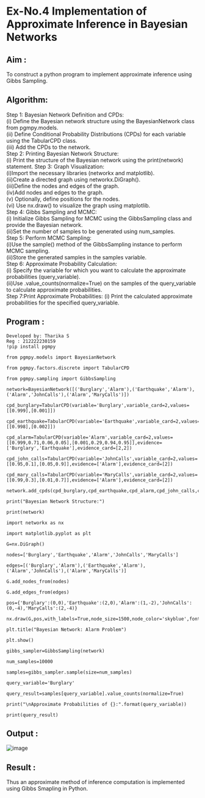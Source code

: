 # Ex-No.4 Implementation of Approximate Inference in Bayesian Networks
## Aim : 
   To construct a python program to implement approximate inference using Gibbs Sampling.

## Algorithm:

Step 1: Bayesian Network Definition and CPDs:<br>
(i) Define the Bayesian network structure using the BayesianNetwork class from pgmpy.models.<br>
(ii) Define Conditional Probability Distributions (CPDs) for each variable using the TabularCPD class.<br>
(iii) Add the CPDs to the network.<br>
Step 2: Printing Bayesian Network Structure:<br>
(i) Print the structure of the Bayesian network using the print(network) statement.
Step 3: Graph Visualization:<br>
(i)Import the necessary libraries (networkx and matplotlib).<br>
(ii)Create a directed graph using networkx.DiGraph().<br>
(iii)Define the nodes and edges of the graph.<br>
(iv)Add nodes and edges to the graph.<br>
(v) Optionally, define positions for the nodes.<br>
(vi) Use nx.draw() to visualize the graph using matplotlib.<br>
Step 4: Gibbs Sampling and MCMC:<br>
(i) Initialize Gibbs Sampling for MCMC using the GibbsSampling class and provide the Bayesian network.<br>
(ii)Set the number of samples to be generated using num_samples.<br>
Step 5: Perform MCMC Sampling:<br>
(i)Use the sample() method of the GibbsSampling instance to perform MCMC sampling.<br>
(ii)Store the generated samples in the samples variable.<br>
Step 6: Approximate Probability Calculation:<br>
(i) Specify the variable for which you want to calculate the approximate probabilities (query_variable).<br>
(ii)Use .value_counts(normalize=True) on the samples of the query_variable to calculate approximate probabilities.<br>
Step 7:Print Approximate Probabilities:
(i) Print the calculated approximate probabilities for the specified query_variable.<br>

## Program :
```
Developed by: Tharika S
Reg : 212222230159
!pip install pgmpy

from pgmpy.models import BayesianNetwork

from pgmpy.factors.discrete import TabularCPD

from pgmpy.sampling import GibbsSampling

network=BayesianNetwork([('Burglary','Alarm'),('Earthquake','Alarm'),('Alarm','JohnCalls'),('Alarm','MaryCalls')])

cpd_burglary=TabularCPD(variable='Burglary',variable_card=2,values=[[0.999],[0.001]])

cpd_earthquake=TabularCPD(variable='Earthquake',variable_card=2,values=[[0.998],[0.002]])

cpd_alarm=TabularCPD(variable='Alarm',variable_card=2,values=[[0.999,0.71,0.06,0.05],[0.001,0.29,0.94,0.95]],evidence=['Burglary','Earthquake'],evidence_card=[2,2])

cpd_john_calls=TabularCPD(variable='JohnCalls',variable_card=2,values=[[0.95,0.1],[0.05,0.9]],evidence=['Alarm'],evidence_card=[2])

cpd_mary_calls=TabularCPD(variable='MaryCalls',variable_card=2,values=[[0.99,0.3],[0.01,0.7]],evidence=['Alarm'],evidence_card=[2])

network.add_cpds(cpd_burglary,cpd_earthquake,cpd_alarm,cpd_john_calls,cpd_mary_calls)

print("Bayesian Network Structure:")

print(network)

import networkx as nx

import matplotlib.pyplot as plt

G=nx.DiGraph()

nodes=['Burglary','Earthquake','Alarm','JohnCalls','MaryCalls']

edges=[('Burglary','Alarm'),('Earthquake','Alarm'),('Alarm','JohnCalls'),('Alarm','MaryCalls')]

G.add_nodes_from(nodes)

G.add_edges_from(edges)

pos={'Burglary':(0,0),'Earthquake':(2,0),'Alarm':(1,-2),'JohnCalls':(0,-4),'MaryCalls':(2,-4)}

nx.draw(G,pos,with_labels=True,node_size=1500,node_color='skyblue',font_size=10,font_weight='bold',arrowsize=20)

plt.title("Bayesian Network: Alarm Problem")

plt.show()

gibbs_sampler=GibbsSampling(network)

num_samples=10000

samples=gibbs_sampler.sample(size=num_samples)

query_variable='Burglary'

query_result=samples[query_variable].value_counts(normalize=True)

print("\nApproximate Probabilities of {}:".format(query_variable))

print(query_result)
```
## Output :
![image](https://github.com/tharikasankar/Ex-No.-4--Implementation-of-Approximate-Inference-in-Bayesian-Networks/assets/119475507/2c9e8d6f-ec37-4ab0-8d97-7decdd46c51c)


## Result : 
Thus an approximate method of inference computation is implemented using Gibbs Smapling in Python.
